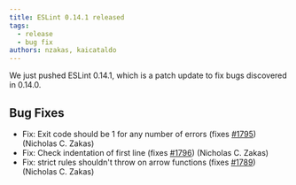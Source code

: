 ```yaml
---
title: ESLint 0.14.1 released
tags:
  - release
  - bug fix
authors: nzakas, kaicataldo
---
```


We just pushed ESLint 0.14.1, which is a patch update to fix bugs discovered in 0.14.0.

## Bug Fixes

* Fix: Exit code should be 1 for any number of errors (fixes [#1795](https://github.com/eslint/eslint/issues/1795)) (Nicholas C. Zakas)
* Fix: Check indentation of first line (fixes [#1796](https://github.com/eslint/eslint/issues/1796)) (Nicholas C. Zakas)
* Fix: strict rules shouldn't throw on arrow functions (fixes [#1789](https://github.com/eslint/eslint/issues/1789)) (Nicholas C. Zakas)
